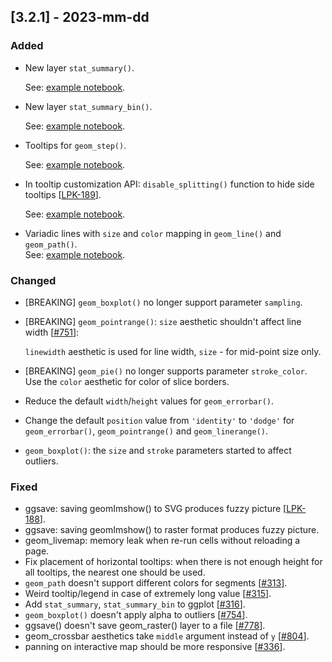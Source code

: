 ## [3.2.1] - 2023-mm-dd

### Added

- New layer `stat_summary()`.

  See: [example notebook](https://nbviewer.org/github/JetBrains/lets-plot/blob/master/docs/f-23c/stat_summary.ipynb).


- New layer `stat_summary_bin()`.

  See: [example notebook](https://nbviewer.org/github/JetBrains/lets-plot/blob/master/docs/f-23c/stat_summary_bin.ipynb).


- Tooltips for `geom_step()`.

  See: [example notebook](https://nbviewer.org/github/JetBrains/lets-plot/blob/master/docs/f-23c/geom_step_tooltips.ipynb).


- In tooltip customization API:
  `disable_splitting()` function to hide side tooltips [[LPK-189](https://github.com/JetBrains/lets-plot-kotlin/issues/189)].

  See: [example notebook](https://nbviewer.org/github/JetBrains/lets-plot/blob/master/docs/f-23c/tooltips_disable_splitting.ipynb).


- Variadic lines with `size` and `color` mapping in `geom_line()` and `geom_path()`.  
See: [example notebook](https://nbviewer.org/github/JetBrains/lets-plot/blob/master/docs/f-23c/aes_size_color_variadic_lines.ipynb).


### Changed

- [BREAKING] `geom_boxplot()` no longer support parameter `sampling`.

- [BREAKING] `geom_pointrange()`: `size` aesthetic shouldn't affect line width [[#751](https://github.com/JetBrains/lets-plot/issues/751)]:

  `linewidth` aesthetic is used for line width, `size` - for mid-point size only.

- [BREAKING] `geom_pie()` no longer supports parameter `stroke_color`. Use the `color` aesthetic for color 
  of slice borders.

- Reduce the default `width`/`height` values for `geom_errorbar()`.

- Change the default `position` value from `'identity'` to `'dodge'` for `geom_errorbar()`, `geom_pointrange()` and `geom_linerange()`.

- `geom_boxplot()`: the `size` and `stroke` parameters started to affect outliers.


### Fixed

- ggsave: saving geomImshow() to SVG produces fuzzy picture [[LPK-188](https://github.com/JetBrains/lets-plot-kotlin/issues/188)].
- ggsave: saving geomImshow() to raster format produces fuzzy picture.
- geom_livemap: memory leak when re-run cells without reloading a page.
- Fix placement of horizontal tooltips: when there is not enough height for all tooltips, the nearest one should be used.
- `geom_path` doesn't support different colors for segments [[#313](https://github.com/JetBrains/lets-plot/issues/313)].
- Weird tooltip/legend in case of extremely long value [[#315](https://github.com/JetBrains/lets-plot/issues/315)].
- Add `stat_summary`, `stat_summary_bin` to ggplot [[#316](https://github.com/JetBrains/lets-plot/issues/316)].
- `geom_boxplot()` doesn't apply alpha to outliers [[#754](https://github.com/JetBrains/lets-plot/issues/754)].
- ggsave() doesn't save geom_raster() layer to a file [[#778](https://github.com/JetBrains/lets-plot/issues/778)].
- geom_crossbar aesthetics take `middle` argument instead of `y` [[#804](https://github.com/JetBrains/lets-plot/issues/804)].
- panning on interactive map should be more responsive [[#336](https://github.com/JetBrains/lets-plot/issues/336)].

